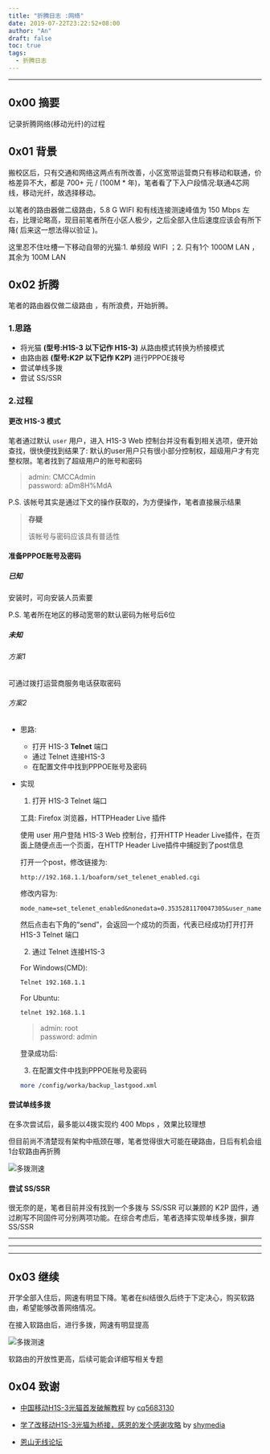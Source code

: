 ```yaml
---
title: "折腾日志 :网络"
date: 2019-07-22T23:22:52+08:00
author: "An"
draft: false
toc: true
tags: 
  - 折腾日志
---
```




---

<!-- require APlayer -->
<link rel="stylesheet" href="https://cdn.jsdelivr.net/npm/aplayer/dist/APlayer.min.css">
<script src="https://cdn.jsdelivr.net/npm/aplayer/dist/APlayer.min.js"></script>
<!-- require MetingJS -->
<script src="https://cdn.jsdelivr.net/npm/meting@2/dist/Meting.min.js"></script>

<meting-js
        server="netease"
        type="song"
        id="19945735">
</meting-js>

## 0x00 摘要

记录折腾网络(移动光纤)的过程

## 0x01 背景

搬校区后，只有交通和网络这两点有所改善，小区宽带运营商只有移动和联通，价格差异不大，都是 700+ 元 / (100M * 年)，笔者看了下入户段情况:联通4芯网线，移动光纤，故选择移动。

以笔者的路由器做二级路由，5.8 G WIFI 和有线连接测速峰值为 150 Mbps 左右，比理论略高，现目前笔者所在小区人极少，之后全部入住后速度应该会有所下降( 后来这一想法得以验证 )。

这里忍不住吐槽一下移动自带的光猫:1. 单频段 WIFI ；2. 只有1个 1000M LAN ，其余为 100M LAN

## 0x02 折腾

笔者的路由器仅做二级路由 ，有所浪费，开始折腾。

### 1.思路

- 将光猫 **(型号:H1S-3 以下记作 H1S-3)** 从路由模式转换为桥接模式
- 由路由器 **(型号:K2P 以下记作 K2P)** 进行PPPOE拨号
- 尝试单线多拨
- 尝试 SS/SSR

### 2.过程

#### 更改 H1S-3 模式

笔者通过默认 `user` 用户，进入 H1S-3 Web 控制台并没有看到相关选项，便开始查找，很快便找到结果了: 默认的user用户只有很小部分控制权，超级用户才有完整权限。笔者找到了超级用户的账号和密码

>admin: CMCCAdmin <br/> password: aDm8H%MdA

P.S. 该帐号其实是通过下文的操作获取的，为方便操作，笔者直接展示结果

>**存疑**
>
>该帐号与密码应该具有普适性

#### 准备PPPOE账号及密码

##### 已知

安装时，可向安装人员索要

P.S. 笔者所在地区的移动宽带的默认密码为帐号后6位

##### 未知

###### 方案1

可通过拨打运营商服务电话获取密码

###### 方案2

- 思路:
  - 打开 H1S-3 **Telnet** 端口
  - 通过 Telnet 连接H1S-3
  - 在配置文件中找到PPPOE账号及密码

- 实现

  1. 打开 H1S-3 Telnet 端口

  工具: Firefox 浏览器，HTTPHeader Live 插件
  
  使用 user 用户登陆 H1S-3 Web 控制台，打开HTTP Header Live插件，在页面上随便点击一个页面，在HTTP Header Live插件中捕捉到了post信息

  打开一个post，修改链接为:

  ```text
  http://192.168.1.1/boaform/set_telenet_enabled.cgi
  ```

  修改内容为:

  ```text
  mode_name=set_telenet_enabled&nonedata=0.3535281170047305&user_name=root&user_password=admin&telenet_enabled=1&default_flag=1
  ```

  然后点击右下角的“send”，会返回一个成功的页面，代表已经成功打开打开 H1S-3 Telnet 端口
  
  2. 通过 Telnet 连接H1S-3
  
  For Windows(CMD):

  ```bash
  Telnet 192.168.1.1
  ```

  For Ubuntu:

  ```bash
  telnet 192.168.1.1
  ```

  >admin:  root  <br /> password:  admin

  登录成功后:

  3. 在配置文件中找到PPPOE账号及密码

  ```bash
  more /config/worka/backup_lastgood.xml
  ```

#### 尝试单线多拨

在多次尝试后，最多能以4拨实现约 400 Mbps ，效果比较理想

但目前尚不清楚现有架构中瓶颈在哪，笔者觉得很大可能在硬路由，日后有机会组1台软路由再折腾

![多拨测速](/Image/posts/Opticalmodem/001.jpg)

#### 尝试 SS/SSR

很无奈的是，笔者目前并没有找到一个多拨与 SS/SSR 可以兼顾的 K2P 固件，通过刷写不同固件可分别两项功能。在综合考虑后，笔者选择实现单线多拨，摒弃 SS/SSR

---
---
---

## 0x03 继续

开学全部入住后，网速有明显下降。笔者在纠结很久后终于下定决心，购买软路由，希望能够改善网络情况。

在接入软路由后，进行多拨，网速有明显提高

![多拨测速](/Image/posts/Opticalmodem/002.jpg)

软路由的开放性更高，后续可能会详细写相关专题

## 0x04 致谢

- [中国移动H1S-3光猫首发破解教程](https://tieba.baidu.com/p/5931041933?pid=122636821539&cid=0&red_tag=3414956069#122636821539) by [cq5683130]()

- [学了改移动H1S-3光猫为桥接，感恩的发个感谢攻略](https://tieba.baidu.com/p/5986259213?red_tag=1562136839) by [shymedia]()

- [恩山无线论坛](https://www.right.com.cn/forum/)
